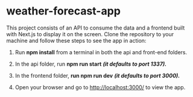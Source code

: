 # weather-forecast-app

This project consists of an API to consume the data and a frontend built with Next.js to display it on the screen.
Clone the repository to your machine and follow these steps to see the app in action:

1. Run **npm install** from a terminal in both the api and front-end folders.

2. In the api folder, run **npm run start** ***(it defaults to port 1337).***

3. In the frontend folder, **run npm run dev** ***(it defaults to port 3000).***

4. Open your browser and go to [http://localhost:3000/](http://localhost:3000/)  to view the app.
